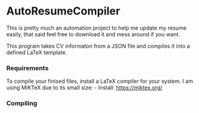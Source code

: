 # AutoResumeCompiler

This is pretty much an automation project to help me update my resume easily, that said feel free to download it and mess around if you want. 

This program takes CV informaton from a JSON file and compiles it into a defined LaTeX template.



### Requirements

To compile your finised files, install a LaTeX compiler for your system. I am using MiKTeX due to its small size:
    - Install: https://miktex.org/

### Compiling